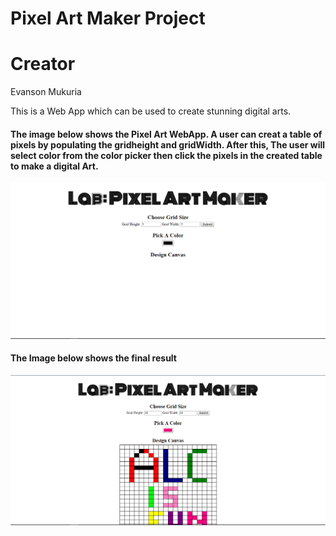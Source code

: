 # Pixel Art Maker Project

# Creator 
Evanson Mukuria

This is a Web App which can be used to create stunning digital arts.

#### The image below shows the Pixel Art WebApp. A user can creat a table of pixels by populating the gridheight and gridWidth. After this, The user will select color from the color picker then click the pixels in the created table to make a digital Art.
![Home page](https://github.com/mukuriaevans/Pixel-Art/blob/master/Screenshots/Screen_1.PNG)

#### The Image below shows the final result
![Home page](https://github.com/mukuriaevans/Pixel-Art/blob/master/Screenshots/Screen_2.PNG)


